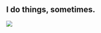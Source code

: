 ## I do things, sometimes.
![](https://komarev.com/ghpvc/?username=john-harvey-kellogg&color=ff88fa)

